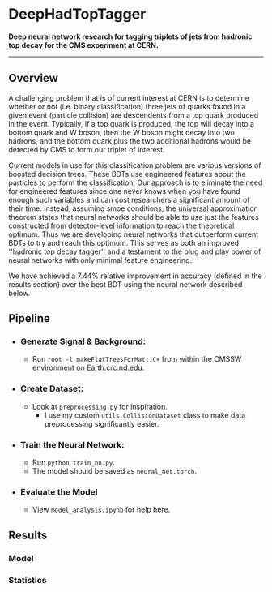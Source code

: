 # DeepHadTopTagger
**Deep neural network research for tagging triplets of jets from hadronic top decay for the CMS experiment at CERN.**

----
## Overview
A challenging problem that is of current interest at CERN is to determine whether or not (i.e. binary classification) three jets of quarks found in a given event (particle collision) are descendents from a top quark produced in the event. Typically, if a top quark is produced, the top will decay into a bottom quark and W boson, then the W boson might decay into two hadrons, and the bottom quark plus the two additional hadrons would be detected by CMS to form our triplet of interest.

Current models in use for this classification problem are various versions of boosted decision trees. These BDTs use engineered features about the particles to perform the classification. Our approach is to eliminate the need for engineered features since one never knows when you have found enough such variables and can cost researchers a significant amount of their time. Instead, assuming smoe conditions, the universal approximation theorem states that neural networks should be able to use just the features constructed from detector-level information to reach the theoretical optimum. Thus we are developing neural networks that outperform current BDTs to try and reach this optimum. This serves as both an improved ''hadronic top decay tagger'' and a testament to the plug and play power of neural networks with only minimal feature engineering.

We have achieved a 7.44% relative improvement in accuracy (defined in the results section) over the best BDT using the neural network described below. 

## Pipeline
- ### Generate Signal & Background:
  - Run `root -l makeFlatTreesForMatt.C+` from within the CMSSW environment on Earth.crc.nd.edu.
- ### Create Dataset:
  - Look at `preprocessing.py` for inspiration.
    - I use my custom `utils.CollisionDataset` class to make data preprocessing significantly easier.
- ### Train the Neural Network:
  - Run `python train_nn.py`.
  - The model should be saved as `neural_net.torch`.
- ### Evaluate the Model
  - View `model_analysis.ipynb` for help here.
  
## Results

### Model

### Statistics
